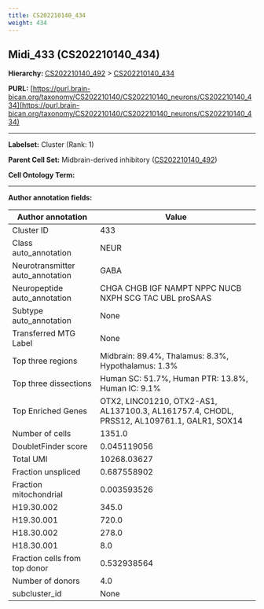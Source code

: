 ```yaml
---
title: CS202210140_434
weight: 434
---
```

## Midi_433 (CS202210140_434)
<b>Hierarchy: </b>
[CS202210140_492](../CS202210140_492) >
[CS202210140_434](../CS202210140_434)

**PURL:** [https://purl.brain-bican.org/taxonomy/CS202210140/CS202210140_neurons/CS202210140_434](https://purl.brain-bican.org/taxonomy/CS202210140/CS202210140_neurons/CS202210140_434)

---


**Labelset:** Cluster (Rank: 1)

**Parent Cell Set:** Midbrain-derived inhibitory ([CS202210140_492](../CS202210140_492))



**Cell Ontology Term:** 

[MARKER GENES.]: #


---

[TRANSFERRED ANNOTATIONS.]: #


[AUTHOR ANNOTATION FIELDS.]: #


**Author annotation fields:**

| Author annotation | Value |
|-------------------|-------|
|Cluster ID|433|
|Class auto_annotation|NEUR|
|Neurotransmitter auto_annotation|GABA|
|Neuropeptide auto_annotation|CHGA CHGB IGF NAMPT NPPC NUCB NXPH SCG TAC UBL proSAAS|
|Subtype auto_annotation|None|
|Transferred MTG Label|None|
|Top three regions|Midbrain: 89.4%, Thalamus: 8.3%, Hypothalamus: 1.3%|
|Top three dissections|Human SC: 51.7%, Human PTR: 13.8%, Human IC: 9.1%|
|Top Enriched Genes|OTX2, LINC01210, OTX2-AS1, AL137100.3, AL161757.4, CHODL, PRSS12, AL109761.1, GALR1, SOX14|
|Number of cells|1351.0|
|DoubletFinder score|0.045119056|
|Total UMI|10268.03627|
|Fraction unspliced|0.687558902|
|Fraction mitochondrial|0.003593526|
|H19.30.002|345.0|
|H19.30.001|720.0|
|H18.30.002|278.0|
|H18.30.001|8.0|
|Fraction cells from top donor|0.532938564|
|Number of donors|4.0|
|subcluster_id|None|
